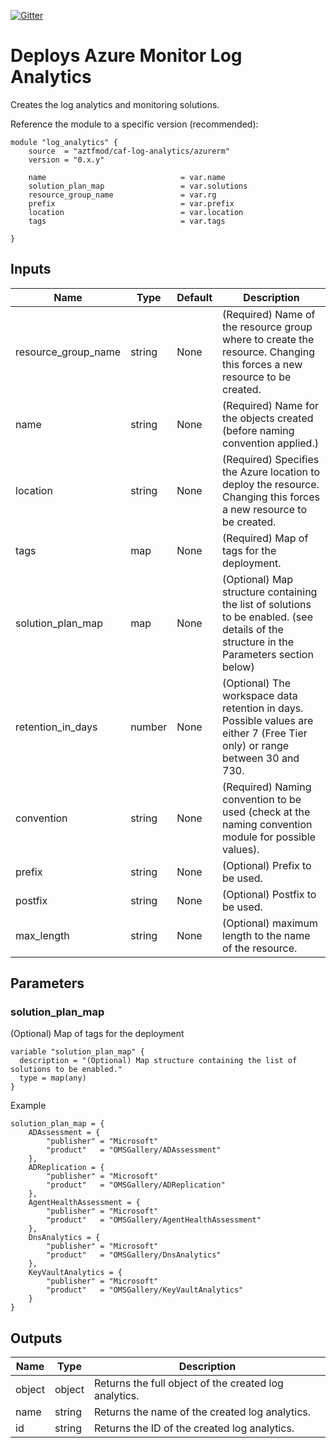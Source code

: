 [![Gitter](https://badges.gitter.im/aztfmod/community.svg)](https://gitter.im/aztfmod/community?utm_source=badge&utm_medium=badge&utm_campaign=pr-badge)

# Deploys Azure Monitor Log Analytics 
Creates the log analytics and monitoring solutions. 

Reference the module to a specific version (recommended):
```hcl
module "log_analytics" {
    source  = "aztfmod/caf-log-analytics/azurerm"
    version = "0.x.y"

    name                              = var.name
    solution_plan_map                 = var.solutions
    resource_group_name               = var.rg
    prefix                            = var.prefix
    location                          = var.location
    tags                              = var.tags
    
}
```

## Inputs 

| Name | Type | Default | Description |
| -- | -- | -- | -- |
| resource_group_name | string | None | (Required) Name of the resource group where to create the resource. Changing this forces a new resource to be created. |
| name | string | None | (Required) Name for the objects created (before naming convention applied.) |
| location | string | None | (Required) Specifies the Azure location to deploy the resource. Changing this forces a new resource to be created.  |
| tags | map | None | (Required) Map of tags for the deployment.  |
| solution_plan_map | map | None | (Optional) Map structure containing the list of solutions to be enabled. (see details of the structure in the Parameters section below) |
| retention_in_days | number | None | (Optional) The workspace data retention in days. Possible values are either 7 (Free Tier only) or range between 30 and 730. |
| convention | string | None | (Required) Naming convention to be used (check at the naming convention module for possible values).  |
| prefix | string | None | (Optional) Prefix to be used. |
| postfix | string | None | (Optional) Postfix to be used. |
| max_length | string | None | (Optional) maximum length to the name of the resource. |


## Parameters

### solution_plan_map
(Optional) Map of tags for the deployment
```hcl
variable "solution_plan_map" {
  description = "(Optional) Map structure containing the list of solutions to be enabled."
  type = map(any)
}
```
Example
```hcl
solution_plan_map = {
    ADAssessment = {
        "publisher" = "Microsoft"
        "product"   = "OMSGallery/ADAssessment"
    },
    ADReplication = {
        "publisher" = "Microsoft"
        "product"   = "OMSGallery/ADReplication"
    },
    AgentHealthAssessment = {
        "publisher" = "Microsoft"
        "product"   = "OMSGallery/AgentHealthAssessment"
    },
    DnsAnalytics = {
        "publisher" = "Microsoft"
        "product"   = "OMSGallery/DnsAnalytics"
    },
    KeyVaultAnalytics = {
        "publisher" = "Microsoft"
        "product"   = "OMSGallery/KeyVaultAnalytics"
    }
}

```


## Outputs

| Name | Type | Description | 
| -- | -- | -- | 
| object | object | Returns the full object of the created log analytics. |
| name | string | Returns the name of the created log analytics. |
| id | string | Returns the ID of the created log analytics. | 

